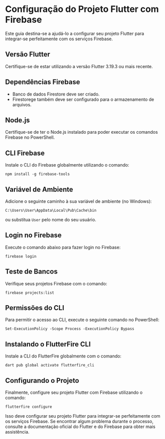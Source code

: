 # Configuração do Projeto Flutter com Firebase

Este guia destina-se a ajudá-lo a configurar seu projeto Flutter para integrar-se perfeitamente com os serviços Firebase.

## Versão Flutter
Certifique-se de estar utilizando a versão Flutter 3.19.3 ou mais recente.

## Dependências Firebase
- Banco de dados Firestore deve ser criado.
- Firestorege também deve ser configurado para o armazenamento de arquivos.

## Node.js
Certifique-se de ter o Node.js instalado para poder executar os comandos Firebase no PowerShell.

## CLI Firebase
Instale o CLI do Firebase globalmente utilizando o comando:
```
npm install -g firebase-tools
```

## Variável de Ambiente
Adicione o seguinte caminho à sua variável de ambiente (no Windows):
```
C:\Users\User\AppData\Local\Pub\Cache\bin
```
ou substitua `User` pelo nome do seu usuário.

## Login no Firebase
Execute o comando abaixo para fazer login no Firebase:
```
firebase login
```

## Teste de Bancos
Verifique seus projetos Firebase com o comando:
```
firebase projects:list
```

## Permissões do CLI
Para permitir o acesso ao CLI, execute o seguinte comando no PowerShell:
```
Set-ExecutionPolicy -Scope Process -ExecutionPolicy Bypass
```


## Instalando o FlutterFire CLI
Instale a CLI do FlutterFire globalmente com o comando:
```
dart pub global activate flutterfire_cli
```

## Configurando o Projeto
Finalmente, configure seu projeto Flutter com Firebase utilizando o comando:
```
flutterfire configure
```

Isso deve configurar seu projeto Flutter para integrar-se perfeitamente com os serviços Firebase. Se encontrar algum problema durante o processo, consulte a documentação oficial do Flutter e do Firebase para obter mais assistência.

